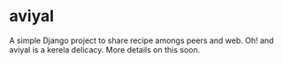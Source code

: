 aviyal
======

A simple Django project to share recipe amongs peers and web. Oh! and aviyal is a kerela delicacy. More details on this soon.